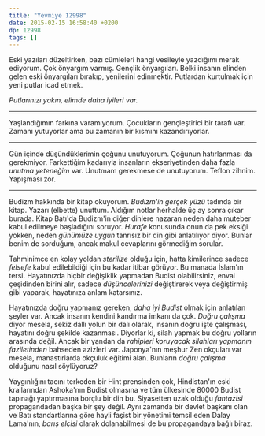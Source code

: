 ```yaml
---
title: "Yevmiye 12998"
date: 2015-02-15 16:58:40 +0200
dp: 12998
tags: []
---
```


Eski yazıları düzeltirken, bazı cümleleri hangi vesileyle yazdığımı
merak ediyorum.  Çok önyargım varmış.  Gençlik önyargıları.  Belki
insanın elinden gelen eski önyargıları bırakıp, yenilerini edinmektir.
Putlardan kurtulmak için yeni putlar icad etmek.

*Putlarınızı yakın, elimde daha iyileri var.* 

-----

Yaşlandığımın farkına varamıyorum.  Çocukların gençleştirici bir tarafı
var.  Zamanı yutuyorlar ama bu zamanın bir kısmını kazandırıyorlar.

-----

Gün içinde düşündüklerimin çoğunu unutuyorum.  Çoğunun hatırlanması da
gerekmiyor.  Farkettiğim kadarıyla insanların ekseriyetinden daha
fazla *unutma yeteneğim* var.  Unutmam gerekmese de unutuyorum.
Teflon zihnim.  Yapışması zor.

-----

Budizm hakkında bir kitap okuyorum.  *Budizm'in gerçek yüzü* tadında
bir kitap.  Yazarı (elbette) unuttum.  Aldığım notlar herhalde üç ay
sonra çıkar burada.  Kitap Batı'da Budizm'in diğer dinlere nazaran
neden daha muteber kabul edilmeye başladığını soruyor.  *Hurafe*
konusunda onun da pek eksiği yokken, neden *günümüze uygun* tanrısız
bir din gibi anlatılıyor diyor.  Bunlar benim de sorduğum, ancak makul
cevaplarını görmediğim sorular.

Tahminimce en kolay yoldan *sterilize* olduğu için, hatta kimilerince
sadece *felsefe* kabul edilebildiği için bu kadar itibar görüyor.  Bu
manada İslam'ın tersi.  Hayatınızda hiçbir değişiklik yapmadan Budist
olabilirsiniz, envai çeşidinden birini alır, sadece *düşüncelerinizi*
değiştirerek veya değiştirmiş gibi yaparak, hayatınıza anlam
katarsınız.

Hayatınızda doğru yapmanız gereken, *daha iyi Budist* olmak için
anlatılan şeyler var.  Ancak insanın kendini kandırma imkanı da çok.
*Doğru çalışma* diyor mesela, sekiz dallı yolun bir dalı olarak,
insanın doğru işte çalışması, hayatını doğru şekilde kazanması.
Diyorlar ki, silah yapmak bu doğru yolların arasında değil.  Ancak bir
yandan da *rahipleri koruyacak silahları yapmanın faziletinden*
bahseden azizleri var.  Japonya'nın meşhur Zen okçuları var mesela,
manastırlarda okçuluk eğitimi alan.  Bunların *doğru çalışma* olduğunu
nasıl söylüyoruz?

Yaygınlığını tacını terkeden bir Hint prensinden çok, Hindistan'ın
eski krallarından Ashoka'nın Budist olmasına ve tüm ülkesinde 80000
Budist tapınağı yaptırmasına borçlu bir din bu.  Siyasetten uzak
olduğu *fantazisi* propagandadan başka bir şey değil.  Aynı zamanda
bir devlet başkanı olan ve Batı standartlarına göre hayli faşist bir
yönetimi temsil eden Dalay Lama'nın, *barış elçisi* olarak
dolanabilmesi de bu propagandaya bağlı biraz. 


